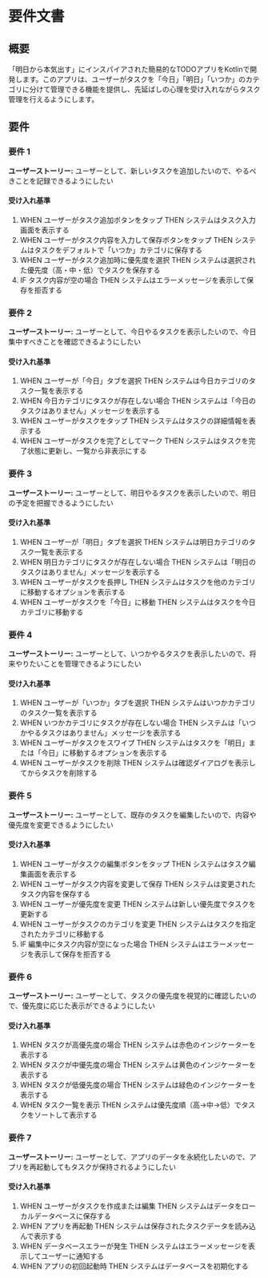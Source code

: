 # 要件文書

## 概要

「明日から本気出す」にインスパイアされた簡易的なTODOアプリをKotlinで開発します。このアプリは、ユーザーがタスクを「今日」「明日」「いつか」のカテゴリに分けて管理できる機能を提供し、先延ばしの心理を受け入れながらタスク管理を行えるようにします。

## 要件

### 要件 1

**ユーザーストーリー:** ユーザーとして、新しいタスクを追加したいので、やるべきことを記録できるようにしたい

#### 受け入れ基準

1. WHEN ユーザーがタスク追加ボタンをタップ THEN システムはタスク入力画面を表示する
2. WHEN ユーザーがタスク内容を入力して保存ボタンをタップ THEN システムはタスクをデフォルトで「いつか」カテゴリに保存する
3. WHEN ユーザーがタスク追加時に優先度を選択 THEN システムは選択された優先度（高・中・低）でタスクを保存する
4. IF タスク内容が空の場合 THEN システムはエラーメッセージを表示して保存を拒否する

### 要件 2

**ユーザーストーリー:** ユーザーとして、今日やるタスクを表示したいので、今日集中すべきことを確認できるようにしたい

#### 受け入れ基準

1. WHEN ユーザーが「今日」タブを選択 THEN システムは今日カテゴリのタスク一覧を表示する
2. WHEN 今日カテゴリにタスクが存在しない場合 THEN システムは「今日のタスクはありません」メッセージを表示する
3. WHEN ユーザーがタスクをタップ THEN システムはタスクの詳細情報を表示する
4. WHEN ユーザーがタスクを完了としてマーク THEN システムはタスクを完了状態に更新し、一覧から非表示にする

### 要件 3

**ユーザーストーリー:** ユーザーとして、明日やるタスクを表示したいので、明日の予定を把握できるようにしたい

#### 受け入れ基準

1. WHEN ユーザーが「明日」タブを選択 THEN システムは明日カテゴリのタスク一覧を表示する
2. WHEN 明日カテゴリにタスクが存在しない場合 THEN システムは「明日のタスクはありません」メッセージを表示する
3. WHEN ユーザーがタスクを長押し THEN システムはタスクを他のカテゴリに移動するオプションを表示する
4. WHEN ユーザーがタスクを「今日」に移動 THEN システムはタスクを今日カテゴリに移動する

### 要件 4

**ユーザーストーリー:** ユーザーとして、いつかやるタスクを表示したいので、将来やりたいことを管理できるようにしたい

#### 受け入れ基準

1. WHEN ユーザーが「いつか」タブを選択 THEN システムはいつかカテゴリのタスク一覧を表示する
2. WHEN いつかカテゴリにタスクが存在しない場合 THEN システムは「いつかやるタスクはありません」メッセージを表示する
3. WHEN ユーザーがタスクをスワイプ THEN システムはタスクを「明日」または「今日」に移動するオプションを表示する
4. WHEN ユーザーがタスクを削除 THEN システムは確認ダイアログを表示してからタスクを削除する

### 要件 5

**ユーザーストーリー:** ユーザーとして、既存のタスクを編集したいので、内容や優先度を変更できるようにしたい

#### 受け入れ基準

1. WHEN ユーザーがタスクの編集ボタンをタップ THEN システムはタスク編集画面を表示する
2. WHEN ユーザーがタスク内容を変更して保存 THEN システムは変更されたタスク内容を保存する
3. WHEN ユーザーが優先度を変更 THEN システムは新しい優先度でタスクを更新する
4. WHEN ユーザーがタスクのカテゴリを変更 THEN システムはタスクを指定されたカテゴリに移動する
5. IF 編集中にタスク内容が空になった場合 THEN システムはエラーメッセージを表示して保存を拒否する

### 要件 6

**ユーザーストーリー:** ユーザーとして、タスクの優先度を視覚的に確認したいので、優先度に応じた表示ができるようにしたい

#### 受け入れ基準

1. WHEN タスクが高優先度の場合 THEN システムは赤色のインジケーターを表示する
2. WHEN タスクが中優先度の場合 THEN システムは黄色のインジケーターを表示する
3. WHEN タスクが低優先度の場合 THEN システムは緑色のインジケーターを表示する
4. WHEN タスク一覧を表示 THEN システムは優先度順（高→中→低）でタスクをソートして表示する

### 要件 7

**ユーザーストーリー:** ユーザーとして、アプリのデータを永続化したいので、アプリを再起動してもタスクが保持されるようにしたい

#### 受け入れ基準

1. WHEN ユーザーがタスクを作成または編集 THEN システムはデータをローカルデータベースに保存する
2. WHEN アプリを再起動 THEN システムは保存されたタスクデータを読み込んで表示する
3. WHEN データベースエラーが発生 THEN システムはエラーメッセージを表示してユーザーに通知する
4. WHEN アプリの初回起動時 THEN システムはデータベースを初期化する